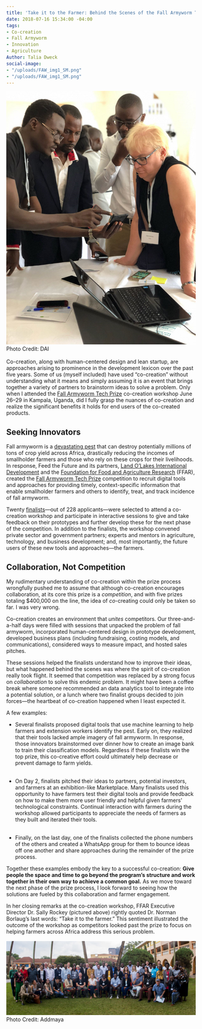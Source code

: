 ```yaml
---
title: 'Take it to the Farmer: Behind the Scenes of the Fall Armyworm Tech Prize Co-Creation'
date: 2018-07-16 15:34:00 -04:00
tags:
- Co-creation
- Fall Armyworm
- Innovation
- Agriculture
Author: Talia Dweck
social-image:
- "/uploads/FAW_img1_SM.png"
- "/uploads/FAW_img1_SM.png"
---
```


![FAW_img1_SM.png](/uploads/FAW_img1_SM.png)
Photo Credit: DAI
<br><br>
Co-creation, along with human-centered design and lean startup, are approaches arising to prominence in the development lexicon over the past five years. Some of us (myself included) have used “co-creation” without  understanding what it means and simply assuming it is an event that brings together a variety of partners to brainstorm ideas to solve a problem. Only when I attended the [Fall Armyworm Tech Prize](https://fallarmywormtech.challenges.org/) co-creation workshop June 26–29 in Kampala, Uganda, did I fully grasp the nuances of co-creation and realize the significant benefits it holds for end users of the co-created products.

## **Seeking Innovators**

Fall armyworm is a [devastating pest](http://www.fao.org/food-chain-crisis/how-we-work/plant-protection/fallarmyworm/en/) that can destroy potentially millions of tons of crop yield across Africa, drastically reducing the incomes of smallholder farmers and those who rely on these crops for their livelihoods. In response, Feed the Future and its partners, [Land O’Lakes International Development](https://www.landolakes.org/) and the [Foundation for Food and Agriculture Research](https://foundationfar.org/) (FFAR), created the [Fall Armyworm Tech Prize](https://www.usaid.gov/what-we-do/agriculture-and-food-security/increasing-food-security-through-feed-future/fall-armyworm) competition to recruit digital tools and approaches for providing timely, context-specific information that enable smallholder farmers and others to identify, treat, and track incidence of fall armyworm.

Twenty [finalists](https://fallarmywormtech.challenges.org/finalists-2/)—out of 228 applicants—were selected to attend a co-creation workshop and participate in interactive sessions to give and take feedback on their prototypes and further develop these for the next phase of the competition. In addition to the finalists, the workshop convened private sector and government partners; experts and mentors in agriculture, technology, and business development; and, most importantly, the future users of these new tools and approaches—the farmers.

## **Collaboration, Not Competition**

My rudimentary understanding of co-creation within the prize process wrongfully pushed me to assume that although co-creation encourages collaboration, at its core this prize is a *competition*, and with five prizes totaling $400,000 on the line, the idea of *co*-creating could only be taken so far. I was very wrong.

Co-creation creates an environment that *unites* competitors. Our three-and-a-half days were filled with sessions that unpacked the problem of fall armyworm, incorporated human-centered design in prototype development, developed business plans (including fundraising, costing models, and communications), considered ways to measure impact, and hosted sales pitches. 

These sessions helped the finalists understand how to improve their ideas, but what happened behind the scenes was where the spirit of co-creation really took flight. It seemed that competition was replaced by a strong focus on *collaboration* to solve this endemic problem. It might have been a coffee break where someone recommended an data analytics tool to integrate into a potential solution, or a lunch where two finalist groups decided to join forces—the heartbeat of co-creation happened when I least expected it.

A few examples:

* Several finalists proposed digital tools that use machine learning to help farmers and extension workers identify the pest. Early on, they realized that their tools lacked ample imagery of fall armyworm. In response, those innovators brainstormed over dinner how to create an image bank to train their classification models. Regardless if these finalists win the top prize, this co-creative effort could ultimately help decrease or prevent damage to farm yields.<br><br>

* On Day 2, finalists pitched their ideas to partners, potential investors, and farmers at an exhibition-like  Marketplace. Many finalists used this opportunity to have farmers test their digital tools and provide feedback on how to make them more user friendly and helpful given farmers' technological constraints. Continual interaction with farmers during the workshop allowed participants to appreciate the needs of farmers as they built and iterated their tools.<br><br>

* Finally, on the last day, one of the finalists collected the phone numbers of the others and created a WhatsApp group for them to bounce ideas off one another and share approaches during the remainder of the prize process.<br>

Together these examples embody the key to a successful co-creation: **Give people the space and time to go beyond the program’s structure and work together in their own way to achieve a common goal.** As we move toward the next phase of the prize process, I look forward to seeing how the solutions are fueled by this collaboration and farmer engagement.

In her closing remarks at the co-creation workshop, FFAR Executive Director Dr. Sally Rockey (pictured above) rightly quoted Dr. Norman Borlaug’s last words: “Take it to the farmer.” This sentiment illustrated the outcome of the workshop as competitors looked past the prize to focus on helping farmers across Africa address this serious problem.
<br><br>
![FAW_img2.png](/uploads/FAW_img2.png)
Photo Credit: Addmaya